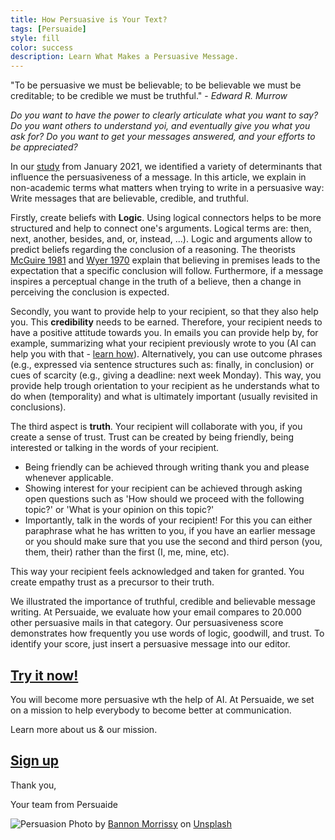 ```yaml
---
title: How Persuasive is Your Text?
tags: [Persuaide]
style: fill
color: success
description: Learn What Makes a Persuasive Message.
---
```


"To be persuasive we must be believable; to be believable we must be creditable​; to be credible we must be truthful." - _Edward R. Murrow_

_Do you want to have the power to clearly articulate what you want to say? Do you want others to understand yoi, and eventually give you what you ask for? Do you want to get your messages answered, and your efforts to be appreciated?_

In our [study](https://arxiv.org/abs/2101.05786) from January 2021, we identified a variety of determinants that influence the persuasiveness of a message. In this article, we explain in non-academic terms what matters when trying to write in a persuasive way: Write messages that are believable, credible, and truthful.
 
Firstly, create beliefs with __Logic__. Using logical connectors helps to be more structured and help to connect one's arguments. Logical terms are: then, next, another, besides, and, or, instead, ...).
Logic and arguments allow to predict beliefs regarding the conclusion of a reasoning. The theorists [McGuire 1981]() and [Wyer 1970]() explain that believing in premises leads to the expectation that a specific conclusion will follow. Furthermore, if a message inspires a perceptual change in the truth of a believe, then a change in perceiving the conclusion is expected.

Secondly, you want to provide help to your recipient, so that they also help you. This __credibility__ needs to be earned. Therefore, your recipient needs to have a positive attitude towards you. In emails you can provide help by, for example, summarizing what your recipient previously wrote to you (AI can help you with that - [learn how](duerr.se/blog/tools)). Alternatively, you can use outcome phrases (e.g., expressed via sentence structures such as: finally, in conclusion) or cues of scarcity (e.g., giving a deadline: next week Monday). This way, you provide help trough orientation to your recipient as he understands what to do when (temporality) and what is ultimately important (usually revisited in conclusions).

The third aspect is __truth__. Your recipient will collaborate with you, if you create a sense of trust. Trust can be created by being friendly, being interested or talking in the words of your recipient. 
- Being friendly can be achieved through writing thank you and please whenever applicable.
- Showing interest for your recipient can be achieved through asking open questions such as 'How should we proceed with the following topic?' or 'What is your opinion on this topic?'
- Importantly, talk in the words of your recipient! For this you can either paraphrase what he has written to you, if you have an earlier message or you should make sure that you use the second and third person (you, them, their) rather than the first (I, me, mine, etc). 

This way your recipient feels acknowledged and taken for granted. You create empathy trust as a precursor to their truth.

We illustrated the importance of truthful, credible and believable message writing. At Persuaide, we evaluate how your email compares to 20.000 other persuasive mails in that category. Our persuasiveness score demonstrates how frequently you use words of logic, goodwill, and trust. To identify your score, just insert a persuasive message into our editor.

## [Try it now!](http://app.persuai.de)

You will become more persuasive wth the help of AI. At Persuaide, we set on a mission to help everybody to become better at communication.

Learn more about us & our mission.

## [Sign up](www.persuai.de)

Thank you, 

Your team from Persuaide

![Persuasion](https://images.unsplash.com/photo-1586988173880-26495e2abdad?ixid=MnwxMjA3fDB8MHxwaG90by1wYWdlfHx8fGVufDB8fHx8&ixlib=rb-1.2.1&auto=format&fit=crop&w=934&q=80)
Photo by <a href="https://unsplash.com/@bannon15?utm_source=unsplash&utm_medium=referral&utm_content=creditCopyText">Bannon Morrissy</a> on <a href="https://unsplash.com/s/photos/persuasion?utm_source=unsplash&utm_medium=referral&utm_content=creditCopyText">Unsplash</a>